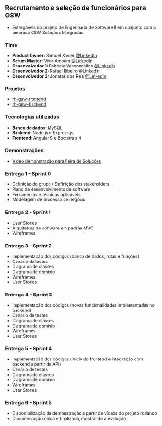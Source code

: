 ## Recrutamento e seleção de funcionários para GSW

 - Entregáveis do projeto de Engenharia de Software II em conjunto com a empresa GSW Soluções Integradas

### Time

 - **Product Owner:** Samuel Xavier [@LinkedIn](https://www.linkedin.com/in/samuel-dias-xavier-2984a0106/)
 - **Scrum Master:** Vitor Amorim [@LinkedIn](https://www.linkedin.com/in/vitor-amorim-07474793)
 - **Desenvolvedor 1:** Fabrício Vasconcellos [@LinkedIn](https://www.linkedin.com/in/fabsvas/)
 - **Desenvolvedor 2:** Rafael Ribeiro [@LinkedIn](https://www.linkedin.com/in/rafael-ribeiro-31880019b/)
 - **Desenvolvedor 3:** Jonatas dos Reis [@LinkedIn](https://www.linkedin.com/in/jonatas-reis-a15052148/)
 
### Projetos

 - [rh-gsw-frontend](https://github.com/fabsvas/rh-gsw-front-fatecsjc)
 - [rh-gsw-backend](https://github.com/fabsvas/ENGSW2_GSW/tree/master/SPRINT%202/InicioImplementacao)
 
### Tecnologias utilizadas

 - **Banco de dados**: MySQL
 - **Backend**: Node.js e Express.js
 - **Frontend**: Angular 9 e Bootstrap 4
 
### Demonstrações

 - [Vídeo demonstração para Feira de Soluções](https://youtu.be/c3IOca17Xkw)

### Entrega 1 - Sprint 0

 - Definição do grupo / Definição dos stakeholders
 - Plano de desenvolvimento de software
 - Ferramentas e técnicas aplicáveis
 - Modelagem de processo de negócio
 
### Entrega 2 - Sprint 1

 - User Stories 
 - Arquitetura de software em padrão MVC
 - Wireframes
 
### Entrega 3 - Sprint 2

 - Implementação dos códigos (banco de dados, rotas e funções)
 - Cenário de testes
 - Diagrama de classes
 - Diagrama de domínio
 - Wireframes
 - User Stories
 
### Entrega 4 - Sprint 3

 - Implementação dos códigos (novas funcionalidades implementadas no backend)
 - Cenário de testes
 - Diagrama de classes
 - Diagrama de domínio
 - Wireframes
 - User Stories
 
### Entrega 5 - Sprint 4

 - Implementação dos códigos (início do frontend e integração com backend a partir de API)
 - Cenário de testes
 - Diagrama de classes
 - Diagrama de domínio
 - Wireframes
 - User Stories
 
### Entrega 6 - Sprint 5

 - Disponibilização da demonstração a partir de vídeos do projeto rodando
 - Documentação única e finalizada, mostrando a evolução
 
 
 
 
 



